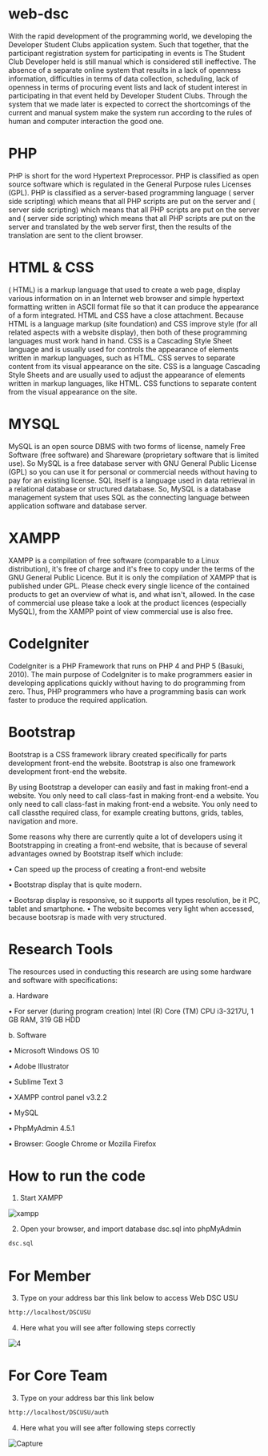 # web-dsc
With the rapid development of the programming world, we developing the Developer Student Clubs application system. Such that together, that the participant registration system for participating in events is The Student Club Developer held is still manual which is considered still ineffective. The absence of a separate online system that results in a lack of openness information, difficulties in terms of data collection, scheduling, lack of openness in terms of procuring event lists and lack of student interest in participating in that event held by Developer Student Clubs. Through the system that we made later is expected to correct the shortcomings of the current and manual system make the system run according to the rules of human and computer interaction the good one.
# PHP
PHP is short for the word Hypertext Preprocessor. PHP is classified as open source software which is regulated in the General Purpose rules Licenses (GPL). PHP is classified as a server-based programming language ( server side scripting) which means that all PHP scripts are put on the server and ( server side scripting) which means that all PHP scripts are put on the server and ( server side scripting) which means that all PHP scripts are put on the server and translated by the web server first, then the results of the translation are sent 
to the client browser. 
# HTML & CSS
( HTML) is a markup language that used to create a web page, display various information on in an Internet web browser and simple hypertext formatting written in ASCII format file so that it can produce the appearance of a form integrated.
HTML and CSS have a close attachment. Because HTML is a language markup (site foundation) and CSS improve style (for all related aspects with a website display), then both of these programming languages ​​must work hand in hand. CSS is a Cascading Style Sheet language and is usually used for controls the appearance of elements written in markup languages, such as HTML. CSS serves to separate content from its visual appearance on the site. CSS is a language Cascading Style Sheets and are usually used to adjust the appearance of elements written in markup languages, like HTML. CSS functions to separate content from the visual appearance on the site. 
# MYSQL
MySQL is an open source DBMS with two forms of license, namely Free Software (free software) and Shareware (proprietary software that is limited use). So MySQL is a free database server with GNU General Public License (GPL) so you can use it for 
personal or commercial needs without having to pay for an existing license. SQL itself is a language used in data retrieval in a relational database or structured database. So, MySQL is a database management system that uses SQL as the connecting language between application software and database server. 
# XAMPP
XAMPP is a compilation of free software (comparable to a Linux distribution), it's free of charge and it's free to copy under the terms of the GNU General Public Licence. But it is only the compilation of XAMPP that is published under GPL. Please check every single licence of the contained products to get an overview of what is, and what isn't, allowed. In the case of commercial use please take a look at the product licences (especially MySQL), from the XAMPP point of view commercial use is also free.
#  CodeIgniter
CodeIgniter is a PHP Framework that runs on PHP 4 and PHP 5 (Basuki, 2010). The main purpose of CodeIgniter is to make programmers easier in developing applications quickly without having to do programming from zero. Thus, PHP programmers who have a programming basis can work faster to produce the required application.
#  Bootstrap
Bootstrap is a CSS framework library created specifically for parts development front-end the website. Bootstrap is also one framework development front-end the website. 

By using Bootstrap a developer can easily and fast in making front-end a website. You only need to call class-fast in making front-end a website. You only need to call class-fast in making front-end a website. You only need to call classthe required class, for example creating buttons, grids, tables, navigation and more. 

Some reasons why there are currently quite a lot of developers using it Bootstrapping in creating a front-end website, that is because of several advantages owned by Bootstrap itself which include: 

 • Can speed up the process of creating a front-end website 
 
 • Bootstrap display that is quite modern. 
 
 • Bootsrap display is responsive, so it supports all types resolution, be it PC, tablet and smartphone. • The website becomes very light when accessed, because bootsrap is made with very structured. 
 
# Research Tools 
The resources used in conducting this research are using some hardware and software with specifications: 

a. Hardware 

  • For server (during program creation) Intel (R) Core (TM) CPU i3-3217U, 1 GB RAM, 319 GB HDD 
  
b. Software 

  • Microsoft Windows OS 10 
  
  • Adobe Illustrator 
  
  • Sublime Text 3 
  
  • XAMPP control panel v3.2.2 
  
  • MySQL 
  
  • PhpMyAdmin 4.5.1 
  
  • Browser: Google Chrome or Mozilla Firefox
  
# How to run the code 

1. Start XAMPP

![xampp](https://user-images.githubusercontent.com/56258766/80678092-7185eb80-8ae4-11ea-9ac9-5a5bb01b8bab.PNG)

2. Open your browser, and import database dsc.sql into phpMyAdmin
```bash
dsc.sql
```

# For Member

3. Type on your address bar this link below to access Web DSC USU

```bash
http://localhost/DSCUSU
```

4. Here what you will see after following steps correctly

![4](https://user-images.githubusercontent.com/56258766/80680083-561cdf80-8ae8-11ea-9a9b-cb087234065e.PNG)

# For Core Team

3. Type on your address bar this link below
```bash
http://localhost/DSCUSU/auth
```
4. Here what you will see after following steps correctly

![Capture](https://user-images.githubusercontent.com/56574794/80686150-7ce01380-8af2-11ea-999e-089603f66108.JPG)





